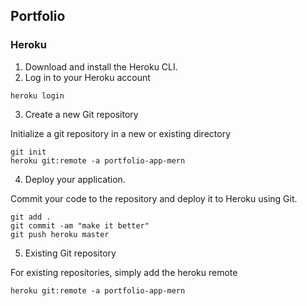 ## Portfolio


### Heroku 

1. Download and install the Heroku CLI.
2. Log in to your Heroku account
<pre><code>heroku login</code></pre> 



3. Create a new Git repository

Initialize a git repository in a new or existing directory

<pre><code>git init
heroku git:remote -a portfolio-app-mern
</code></pre> 

4. Deploy your application.<br>

Commit your code to the repository and deploy it to Heroku using Git.

<pre><code>git add .
git commit -am "make it better"
git push heroku master</code></pre> 

5. Existing Git repository

For existing repositories, simply add the heroku remote

<pre><code>heroku git:remote -a portfolio-app-mern</code></pre> 